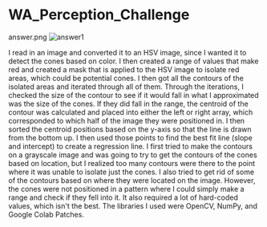 # WA_Perception_Challenge

answer.png
![answer1](https://github.com/user-attachments/assets/d9e4e0ed-e9c9-40d8-80de-544f671e15b1)

I read in an image and converted it to an HSV image, since I wanted it to detect the cones based on color. I then created a range of values that make red and created a mask that is applied to the HSV image to isolate red areas, which could be potential cones. I then got all the contours of the isolated areas and iterated through all of them. Through the iterations, I checked the size of the contour to see if it would fall in what I approximated was the size of the cones. If they did fall in the range, the centroid of the contour was calculated and placed into either the left or right array, which corresponded to which half of the image they were positioned in. I then sorted the centroid positions based on the y-axis so that the line is drawn from the bottom up. I then used those points to find the best fit line (slope and intercept) to create a regression line. I first tried to make the contours on a grayscale image and was going to try to get the contours of the cones based on location, but I realized too many contours were there to the point where it was unable to isolate just the cones. I also tried to get rid of some of the contours based on where they were located on the image. However, the cones were not positioned in a pattern where I could simply make a range and check if they fell into it. It also required a lot of hard-coded values, which isn't the best. The libraries I used were OpenCV, NumPy, and Google Colab Patches.

